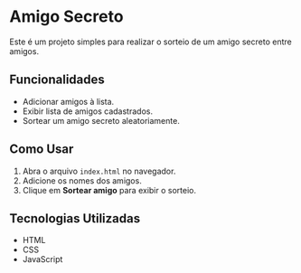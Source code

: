# Amigo Secreto

Este é um projeto simples para realizar o sorteio de um amigo secreto entre amigos.

## Funcionalidades

- Adicionar amigos à lista.
- Exibir lista de amigos cadastrados.
- Sortear um amigo secreto aleatoriamente.

## Como Usar

1. Abra o arquivo `index.html` no navegador.
2. Adicione os nomes dos amigos.
3. Clique em **Sortear amigo** para exibir o sorteio.

## Tecnologias Utilizadas

- HTML
- CSS
- JavaScript
